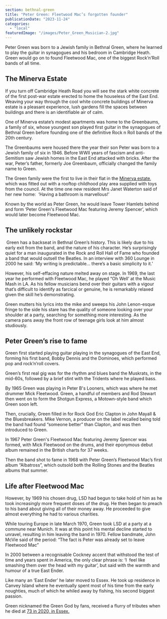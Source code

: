 ```yaml
---
section: bethnal-green
title: "Peter Green: Fleetwood Mac’s forgotten founder"
publicationDate: "2023-11-24"
categories: 
  - "local"
featuredImage: "/images/Peter_Green_Musician-2.jpg"
---
```


Peter Green was born to a Jewish family in Bethnal Green, where he learned to play the guitar in synagogues and his bedroom in Cambridge Heath. Green would go on to found Fleetwood Mac, one of the biggest Rock’n’Roll bands of all time.

## **The Minerva Estate**

If you turn off Cambridge Heath Road you will see the stark white concrete of the first post-war estate erected to home the houseless of the East End. Weaving your way through the cool white concrete buildings of Minerva estate is a pleasant experience, lush gardens fill the spaces between buildings and there is an identifiable air of calm. 

One of Minerva estate’s modest apartments was home to the Greenbaums, a family of six, whose youngest son played first guitar in the synagogues of Bethnal Green before founding one of the definitive Rock n Roll bands of the 20th century.

The Greenbaums were housed there the year their son Peter was born to a Jewish family of six in 1946. Before WWII years of fascism and anti-Semitism saw Jewish homes in the East End attacked with bricks. After the war, Peter’s father, formerly Joe Greenbaum, officially changed the family name to Green.

The Green family were the first to live in their flat in the [Minerva estate](https://bethnalgreenlondon.co.uk/tower-hamlets-sites-at-risk-historic-england/), which was fitted out with a rooftop childhood play area supplied with toys from the council. At the time one new resident Mrs Janet Waterton said of her new home:  ‘Having a bathroom is marvellous!’

Known by the world as Peter Green, he would leave Tower Hamlets behind and form ‘Peter Green's Fleetwood Mac featuring Jeremy Spencer’, which would later become Fleetwood Mac.

## **The unlikely rockstar**

 Green has a backseat in Bethnal Green’s history. This is likely due to his early exit from the band, and the nature of his character. He’s surprisingly quiet for a man inaugurated in the Rock and Roll Hall of Fame who founded a band that would outsell the Beatles. In an interview with 360 Lounge in 2000 he said: ‘My writing is predictable… there’s a basic simplicity to it.’

However, his self-effacing nature melted away on stage. In 1969, the last year he performed with Fleetwood Mac, he played “Oh Well’ at the Music Mash in LA. As his fellow musicians bend over their guitars with a vigour that’s difficult to identify as farcical or genuine, he is remarkably relaxed given the skill he’s demonstrating. 

Green mutters his lyrics into the mike and sweeps his John Lenon-esque fringe to the side his stare has the quality of someone looking over your shoulder at a party, searching for something more interesting. As the camera pans away the front row of teenage girls look at him almost studiously. 

## **Peter Green’s rise to fame**

Green first started playing guitar playing in the synagogues of the East End, forming his first band, Bobby Dennis and the Dominoes, which performed pop and rock’n’roll covers.

Green’s first real gig was for the rhythm and blues band the Muskrats, in the mid-60s, followed by a brief stint with the Tridents where he played bass. 

By 1965 Green was playing in Peter B's Looners, which was where he met drummer Mick Fleetwood. Green, a handful of members and Rod Stewart then went on to form the Shotgun Express, a Motown-style band which Green soon left. 

Then, crucially, Green filled in for Rock God Eric Clapton in John Mayall & the Bluesbreakers. Mike Vernon, a producer on the label recalled being told the band had found “someone better” than Clapton, and was then introduced to Green.

In 1967 Peter Green's Fleetwood Mac featuring Jeremy Spencer was formed, with Mick Fleetwood on the drums, and their eponymous debut album remained in the British charts for 37 weeks.

Then the band shot to fame in 1968 with Peter Green’s Fleetwood Mac’s first album “Albatross”, which outsold both the Rolling Stones and the Beatles albums that summer.

## **Life after Fleetwood Mac**

However, by 1969 his chosen drug, LSD had begun to take hold of him as he took increasingly more frequent doses of the drug. He then began to preach to his band about giving all of their money away. He proceeded to give almost everything he had to various charities. 

While touring Europe in late March 1970, Green took LSD at a party at a commune near Munich. It was at this point his mental decline started to unravel, resulting in him leaving the band in 1970. Fellow bandmate, John McVie said of the period: “The fact is Peter was already set to leave Fleetwood Mac” 

In 2000 between a recognisable Cockney accent that withstood the test of time and years spent in America, the only clear phrase is: ‘I  feel like smashing them over the head with my guitar’, but said with the warmth and humour of a true East Ender. 

Like many an ‘East Ender’ he later moved to Essex. He took up residence in Canvey Island where he eventually spent most of his time from the early noughties, much of which he whiled away by fishing, his second biggest passion.

Green nicknamed the Green God by fans, received a flurry of tributes when he died at [73 in 2020, in Essex.](https://en.wikipedia.org/wiki/Peter_Green_\(musician\))
